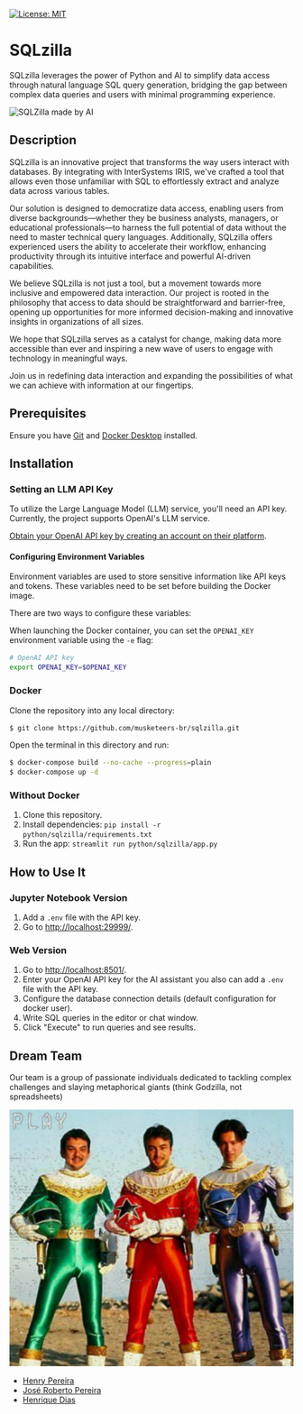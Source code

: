 [![License: MIT](https://img.shields.io/badge/License-MIT-blue.svg?style=flat&logo=AdGuard)](LICENSE)

# SQLzilla

SQLzilla leverages the power of Python and AI to simplify data access through natural language SQL query generation, bridging the gap between complex data queries and users with minimal programming experience.

![SQLZilla made by AI](./assets/logo.png)

## Description

SQLzilla is an innovative project that transforms the way users interact with databases. By integrating with InterSystems IRIS, we've crafted a tool that allows even those unfamiliar with SQL to effortlessly extract and analyze data across various tables.

Our solution is designed to democratize data access, enabling users from diverse backgrounds—whether they be business analysts, managers, or educational professionals—to harness the full potential of data without the need to master technical query languages. Additionally, SQLzilla offers experienced users the ability to accelerate their workflow, enhancing productivity through its intuitive interface and powerful AI-driven capabilities.

We believe SQLzilla is not just a tool, but a movement towards more inclusive and empowered data interaction. Our project is rooted in the philosophy that access to data should be straightforward and barrier-free, opening up opportunities for more informed decision-making and innovative insights in organizations of all sizes.

We hope that SQLzilla serves as a catalyst for change, making data more accessible than ever and inspiring a new wave of users to engage with technology in meaningful ways.

Join us in redefining data interaction and expanding the possibilities of what we can achieve with information at our fingertips.

## Prerequisites

Ensure you have [Git](https://git-scm.com/book/en/v2/Getting-Started-Installing-Git) and [Docker Desktop](https://www.docker.com/products/docker-desktop) installed.

## Installation 

### Setting an LLM API Key

To utilize the Large Language Model (LLM) service, you'll need an API key. Currently, the project supports OpenAI's LLM service.

[Obtain your OpenAI API key by creating an account on their platform](https://openai.com/).

#### Configuring Environment Variables

Environment variables are used to store sensitive information like API keys and tokens. These variables need to be set before building the Docker image.

There are two ways to configure these variables:

When launching the Docker container, you can set the `OPENAI_KEY` environment variable using the `-e` flag:

```bash
# OpenAI API key
export OPENAI_KEY=$OPENAI_KEY
```

### Docker

Clone the repository into any local directory:

```bash
$ git clone https://github.com/musketeers-br/sqlzilla.git
```

Open the terminal in this directory and run:

```bash
$ docker-compose build --no-cache --progress=plain
$ docker-compose up -d
```

### Without Docker

1. Clone this repository.
2. Install dependencies: `pip install -r python/sqlzilla/requirements.txt`
3. Run the app: `streamlit run python/sqlzilla/app.py`

## How to Use It

### Jupyter Notebook Version
1. Add a `.env` file with the API key.
2. Go to [http://localhost:29999/](http://localhost:29999/).

### Web Version
1. Go to [http://localhost:8501/](http://localhost:8501/).
2. Enter your OpenAI API key for the AI assistant you also can add a `.env` file with the API key.
3. Configure the database connection details (default configuration for docker user).
4. Write SQL queries in the editor or chat window.
5. Click "Execute" to run queries and see results.

## Dream Team

Our team is a group of passionate individuals dedicated to tackling complex challenges and slaying metaphorical giants (think Godzilla, not spreadsheets)

![Musketeers tokusatsu style](./assets/tokusatsu_team.png)

* [Henry Pereira](https://community.intersystems.com/user/henry-pereira)
* [José Roberto Pereira](https://community.intersystems.com/user/jos%C3%A9-roberto-pereira-0)
* [Henrique Dias](https://community.intersystems.com/user/henrique-dias-2)